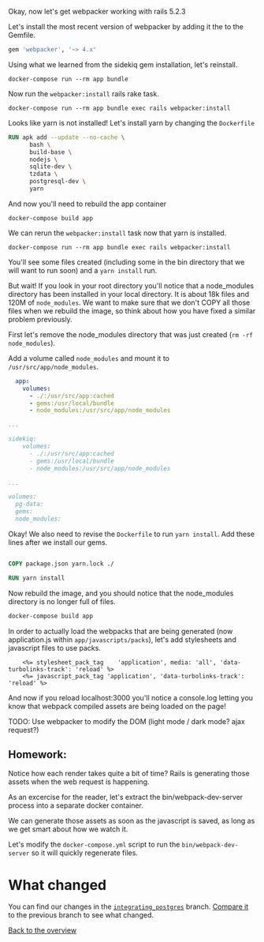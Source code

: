 Okay, now let's get webpacker working with rails 5.2.3

Let's install the most recent version of webpacker by adding it the to the Gemfile.

```ruby
gem 'webpacker', '~> 4.x'
```

Using what we learned from the sidekiq gem installation, let's reinstall.

```
docker-compose run --rm app bundle
```

Now run the `webpacker:install` rails rake task.

```
docker-compose run --rm app bundle exec rails webpacker:install
```

Looks like yarn is not installed! Let's install yarn by changing the `Dockerfile`

```Dockerfile
RUN apk add --update --no-cache \
      bash \
      build-base \
      nodejs \
      sqlite-dev \
      tzdata \
      postgresql-dev \
      yarn
```

And now you'll need to rebuild the app container

```
docker-compose build app
```

We can rerun the `webpacker:install` task now that yarn is installed.

```
docker-compose run --rm app bundle exec rails webpacker:install
```

You'll see some files created (including some in the bin directory that we will want to run soon) and a `yarn install` run.

But wait! If you look in your root directory you'll notice that a node_modules directory has been installed in your local directory. It is about 18k files and 120M of `node_modules`. We want to make sure that we don't COPY all those files when we rebuild the image, so think about how you have fixed a similar problem previously.

First let's remove the node_modules directory that was just created (`rm -rf node_modules`).

Add a volume called `node_modules` and mount it to `/usr/src/app/node_modules`.

```yaml
  app:
    volumes:
      - ./:/usr/src/app:cached
      - gems:/usr/local/bundle
      - node_modules:/usr/src/app/node_modules

...

sidekiq:
    volumes:
      - ./:/usr/src/app:cached
      - gems:/usr/local/bundle
      - node_modules:/usr/src/app/node_modules

...

volumes:
  pg-data:
  gems:
  node_modules:
```

Okay! We also need to revise the `Dockerfile` to run `yarn install`. Add these lines after we install our gems.

```Dockerfile

COPY package.json yarn.lock ./

RUN yarn install

```

Now rebuild the image, and you should notice that the node_modules directory is no longer full of files.

```bash
docker-compose build app
```

In order to actually load the webpacks that are being generated (now application.js within `app/javascripts/packs`), let's add stylesheets and javascript files to use packs.

```erb
    <%= stylesheet_pack_tag    'application', media: 'all', 'data-turbolinks-track': 'reload' %>
    <%= javascript_pack_tag 'application', 'data-turbolinks-track': 'reload' %>
```

And now if you reload localhost:3000 you'll notice a console.log letting you know that webpack compiled assets are being loaded on the page!

TODO: Use webpacker to modify the DOM (light mode / dark mode? ajax request?)

## Homework:

Notice how each render takes quite a bit of time? Rails is generating those assets when the web request is happening.

As an excercise for the reader, let's extract the bin/webpack-dev-server process into a separate docker container.

We can generate those assets as soon as the javascript is saved, as long as we get smart about how we watch it.

Let's modify the `docker-compose.yml` script to run the `bin/webpack-dev-server` so it will quickly regenerate files.

# What changed
You can find our changes in the [`integrating_postgres`](https://github.com/jfahrer/dockerizing_rails/tree/webpacker) branch. [Compare it](https://github.com/jfahrer/dockerizing_rails/compare/sidekiq...webpacker) to the previous branch to see what changed.

[Back to the overview](../README.md#assignments)
